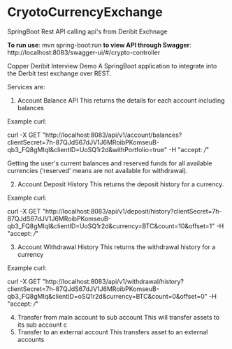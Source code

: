 # CryotoCurrencyExchange
SpringBoot Rest API calling api's from Deribit Exchnage

**To run use**: mvn spring-boot:run
**to view API through Swagger**: http://localhost:8083/swagger-ui/#/crypto-controller

Copper Deribit Interview Demo
A SpringBoot application to integrate into the Derbit test exchange over REST. 

Services are:

1) Account Balance API
This returns the details for each account including balances

Example curl:

curl -X GET "http://localhost:8083/api/v1/account/balances?clientSecret=7h-87QJdS67dJV1J6MRoibPKomseuB-qb3_FQ8gMIqI&clientID=UoSQ1r2d&withPortfolio=true"
 -H "accept: */*"

Getting the user's current balances and reserved funds for all available currencies (‘reserved’ means are not available for withdrawal).

2) Account Deposit History
This returns the deposit history for a currency.

Example curl:

curl -X GET "http://localhost:8083/api/v1/deposit/history?clientSecret=7h-87QJdS67dJV1J6MRoibPKomseuB-qb3_FQ8gMIqI&clientID=UoSQ1r2d&currency=BTC&count=10&offset=1" -H "accept: */*"


3) Account Withdrawal History
This returns the withdrawal history for a currency

Example curl:

curl -X GET "http://localhost:8083/api/v1/withdrawal/history?clientSecret=7h-87QJdS67dJV1J6MRoibPKomseuB-qb3_FQ8gMIq&clientID=oSQ1r2d&currency=BTC&count=0&offset=0" -H "accept: */*"

4) Transfer from main account to sub account
This will transfer assets to its sub account
c
5) Transfer to an external account
This transfers asset to an  external accounts

